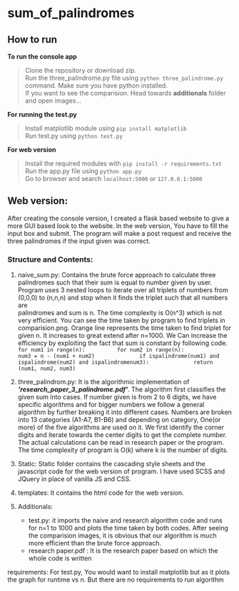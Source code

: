 # sum_of_palindromes

## How to run
**To run the console app**    
> Clone the repository or download zip.    
> Run the three_palindrome.py file using `python three_palindrome.py` command. Make sure you have python installed.    
> If you want to see the comparision. Head towards **additionals** folder and open images...    

**For running the test.py**    

> Install matplotlib module using `pip install matplotlib`    
> Run test.py using `python test.py`     

**For web version**    

> Install the required modules with `pip install -r requirements.txt`    
> Run the app.py file using `python app.py`     
> Go to browser and search `localhost:5000` or `127.0.0.1:5000`    

## Web version:
After creating the console version, I created a flask based website to give a more GUI based look to the website.
In the web version, You have to fill the input box and submit. The program will make a post request and receive the three palindromes if the input given was correct.



### Structure and Contents: 
1) naive_sum.py: Contains the brute force approach to calculate three palindromes such that their sum is equal to number given by user.
                  Program uses 3 nested loops to iterate over all triplets of numbers from (0,0,0) to (n,n,n) and stop when it finds the triplet such that all numbers are     
                  palindromes and sum is n. The time complexity is O(n^3) which is not very efficient. You can see the time taken by program to find triplets in comparision.png.
                  Orange line represents the time taken to find triplet for given n. It increases to great extend after n=1000.
                  We Can increase the efficiency by exploiting the fact that sum is constant by following code.        
                  ```
                  for num1 in range(n):         
                      for num2 in range(n):            
                          num3 = n - (num1 + num2)             
                          if ispalindrome(num1) and ispalindrome(num2) and ispalindromenum3):             
                              return (num1, num2, num3)      
                  ```
                  
2) three_palindrom.py: It is the algorithmic implementation of _**'research_paper_3_palindrome.pdf'**_. The algorithm first classifies the given sum into cases.
                        If number given is from 2 to 6 digits, we have specific algorithms and for bigger numbers we follow a general algorithm by further breaking it
                        into different cases. Numbers are broken into 13 categories (A1-A7, B1-B6) and depending on category, One(or more) of the five algorithms are used on it.
                        We first identify the corner digits and iterate towards the center digits to get the complete number. The actual calculations can be read in research paper
                        or the program.     
                        The time complexity of program is O(k) where k is the number of digits.

3) Static: Static folder contains the cascading style sheets and the javascript code for the web version of program. I have used SCSS and JQuery in place of vanilla JS and CSS.

4) templates: It contains the html code for the web version.

5) Additionals:
      - test.py: it imports the naive and research algorithm code and runs for n=1 to 1000 and plots the time taken by both codes. After seeing the comparision images, it is                         obvious that our algorithm is much more efficient than the brute force approach.
      - research paper.pdf : It is the research paper based on which the whole code is written

requirements: For test.py, You would want to install matplotlib but as it plots the graph for runtime vs n. But there are no requirements to run algorithm
